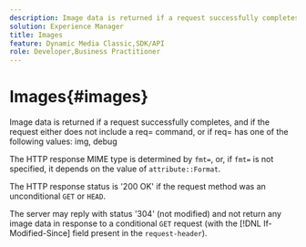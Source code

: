 ```yaml
---
description: Image data is returned if a request successfully completes, and if the request either does not include a req= command, or if req= has one of the following values  img, debug.
solution: Experience Manager
title: Images
feature: Dynamic Media Classic,SDK/API
role: Developer,Business Practitioner
---
```


# Images{#images}

Image data is returned if a request successfully completes, and if the request either does not include a req= command, or if req= has one of the following values: img, debug

The HTTP response MIME type is determined by `fmt=`, or, if `fmt=` is not specified, it depends on the value of `attribute::Format`.

The HTTP response status is '200 OK' if the request method was an unconditional `GET` or `HEAD`.

The server may reply with status '304' (not modified) and not return any image data in response to a conditional `GET` request (with the [!DNL If-Modified-Since] field present in the `request-header`). 
